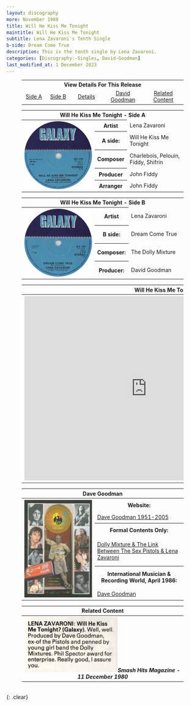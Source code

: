 ```yaml
---
layout: discography
more: November 1980
title: Will He Kiss Me Tonight
maintitle: Will He Kiss Me Tonight
subtitle: Lena Zavaroni's Tenth Single
b-side: Dream Come True
description: This is the tenth single by Lena Zavaroni.
categories: [Discography:-Singles, David-Goodman]
last_modified_at: 1 December 2023
---
```


<figure class="fig3">
<table style="text-align:center;">
<tr><th colspan="6">View Details For This Release</th></tr>
<tr><td style="width:15%;"><a href="#infobox1">Side A</a></td><td style="width:15%;"><a href="#infobox2">Side B</a></td><td style="width:20%;"><a href="#infobox3">Details</a></td><td style="width:25%;"><a href="#infobox4">David Goodman</a></td><td style="width:25%;"><a href="#infobox5">Related Content</a></td></tr>
</table>
</figure>

<figure class="fig3">
<table>
<tr id="infobox1"><th colspan="3">Will He Kiss Me Tonight - Side A</th></tr>
<tr>
<th style="width:45%; vertical-align:top;" rowspan="6" class="top"><a href="/assets/images/singles/lena-zavaroni-will-he-kiss-me-tonight-galaxy.jpg"><img src="/assets/images/singles/lena-zavaroni-will-he-kiss-me-tonight-galaxy.jpg" class="full-width zoom-in" /></a></th>
</tr>
<tr><th style="width:15%;">Artist</th><td>Lena Zavaroni</td></tr>
<tr><th>A side:</th><td>Will He Kiss Me Tonight</td></tr>
<tr><th>Composer</th><td>Charlebois, Pelouin, Fiddy, Shifrin</td></tr>
<tr><th>Producer</th><td>John Fiddy</td></tr>
<tr><th>Arranger</th><td>John Fiddy</td></tr>
</table>
</figure>

<figure class="fig3">
<table>
<tr id="infobox2"><th colspan="3">Will He Kiss Me Tonight - Side B</th></tr>
<tr>
<th style="width:45%; vertical-align:top;" rowspan="5" class="top"><a href="/assets/images/singles/lena-zavaroni-dream-come-true-galaxy.jpg"><img src="/assets/images/singles/lena-zavaroni-dream-come-true-galaxy.jpg" class="full-width zoom-in" /></a></th>
</tr>
<tr><th style="width:15%;">Artist</th><td>Lena Zavaroni</td></tr>
<tr><th>B side:</th><td>Dream Come True</td></tr>
<tr><th>Composer:</th><td>The Dolly Mixture</td></tr>
<tr><th>Producer:</th><td>David Goodman</td></tr>
</table>
</figure>

<figure class="fig3">
<table>
<tr id="infobox3"><th colspan="3">Will He Kiss Me Tonight - Details</th></tr>
<tr>
<th style="width:45%; vertical-align:top;" rowspan="6" class="top"><div class="responsive-video"><iframe width="640px" height="480px" src="https://www.youtube.com/embed/?playlist=4UQmRKsBDvc,zGvjrd-yXHg" frameborder="0" allow="accelerometer; autoplay; clipboard-write; encrypted-media; gyroscope; picture-in-picture" allowfullscreen></iframe></div></th>
</tr>
<tr><th>Label:</th><td>Galaxy - GY 177</td></tr>
<tr><th>Format:</th><td>7" Vinyl, 45 Single</td></tr>
<tr><th>Country:</th><td>UK</td></tr>
<tr><th>Released:</th><td>November 1980</td></tr>
<tr><th>45Cat:</th><td><a class="external-link" href="https://www.45cat.com/record/gy177">gy177</a></td></tr>
</table>
</figure>

<figure class="fig3">
<table>
<tr id="infobox4"><th colspan="3">Dave Goodman</th></tr>
<tr><th style="width:45%; vertical-align:top;" rowspan="7" class="top"><img src="/assets/images/singles/goodman.jpg" class="full-width" /></th></tr>
<tr><th colspan="2">Website:</th></tr>
<tr><td colspan="2"><a class="external-link" href="http://www.philjens.plus.com/pistols/pistols/pistols_goodman.htm">Dave Goodman 1951-2005</a></td></tr>
<tr><th colspan="2">Formal Contents Only:</th></tr>
<tr><td colspan="2"><a class="external-link" href="https://formalcontentsonly.wordpress.com/2022/12/18/dolly-mixture-the-link-between-the-sex-pistols-lena-zavaroni">Dolly Mixture & The Link Between The Sex Pistols & Lena Zavaroni</a></td></tr>
<tr><th colspan="2" class="whitespace">International Musician & Recording World, 
April 1986:</th></tr>
<tr><td colspan="2"><a class="external-link" href="https://www.muzines.co.uk/articles/the-producers/5169">Dave Goodman</a></td></tr> 
</table>
</figure>

<figure class="fig3">
<table>
<tr id="infobox5"><th colspan="2">Related Content</th></tr>
<tr><th colspan="2"><img src="/assets/images/magazines/1980-12-11-smash-hits-magazine.png" class="full-width" /><cite>Smash Hits Magazine - 11 December 1980</cite></th></tr>
</table>
</figure>

<br />{: .clear}

